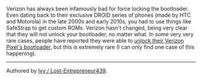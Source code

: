 Verizon has always been infamously bad for force locking the bootloader. Even dating back to their exclusive DROID series of phones (made by HTC and Motorola) in the late 2000s and early 2010s, you had to use things like SafeStrap to get custom ROMs. Verizon hasn't changed, being very clear that they will not unlock your bootloader, no matter what. In some very very rare cases, people have reported they were able to [unlock their Verizon Pixel's bootloader](https://xdaforums.com/t/just-unlocked-my-vzw-bootloader.4500027/), but this is extremely rare (I can only find one case of this happening). 
***
Authored by [Ivy / Lost-Entrepreneur439](https://github.com/Lost-Entrepreneur439).<br/>
